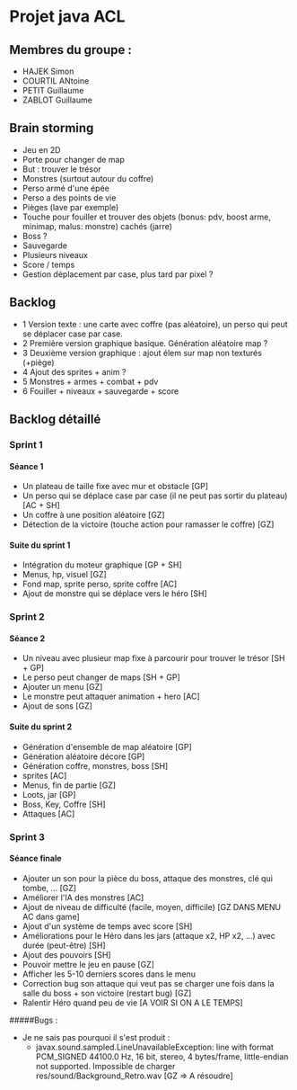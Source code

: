 # Projet java ACL

## Membres du groupe :
* HAJEK Simon
* COURTIL ANtoine
* PETIT Guillaume
* ZABLOT Guillaume

## Brain storming
* Jeu en 2D
* Porte pour changer de map
* But : trouver le trésor
* Monstres (surtout autour du coffre)
* Perso armé d'une épée
* Perso a des points de vie
* Pièges (lave par exemple)
* Touche pour fouiller et trouver des objets (bonus: pdv, boost arme, minimap, malus: monstre) cachés (jarre)
* Boss ?
* Sauvegarde
* Plusieurs niveaux
* Score / temps
* Gestion déplacement par case, plus tard par pixel ?

## Backlog
* 1 Version texte : une carte avec coffre (pas aléatoire), un perso qui peut se déplacer case par case.
* 2 Première version graphique basique. Génération aléatoire map ?
* 3 Deuxième version graphique : ajout élem sur map non texturés (+piège)
* 4 Ajout des sprites + anim ?
* 5 Monstres + armes + combat + pdv
* 6 Fouiller + niveaux + sauvegarde + score
 

## Backlog détaillé

### Sprint 1

#### Séance 1

* Un plateau de taille fixe avec mur et obstacle [GP]
* Un perso qui se déplace case par case (il ne peut pas sortir du plateau) [AC + SH]
* Un coffre à une position aléatoire [GZ]
* Détection de la victoire (touche action pour ramasser le coffre) [GZ]

#### Suite du sprint 1

* Intégration du moteur graphique [GP + SH]
* Menus, hp, visuel [GZ]
* Fond map, sprite perso, sprite coffre [AC]
* Ajout de monstre qui se déplace vers le héro [SH]

### Sprint 2

#### Séance 2

* Un niveau avec plusieur map fixe à parcourir pour trouver le trésor [SH + GP]
* Le perso peut changer de maps [SH + GP]
* Ajouter un menu [GZ]
* Le monstre peut attaquer animation + hero [AC]
* Ajout de sons [GZ]

#### Suite du sprint 2

* Génération d'ensemble de map aléatoire [GP]
* Génération aléatoire décore [GP]
* Génération coffre, monstres, boss [SH]
* sprites [AC]
* Menus, fin de partie [GZ]
* Loots, jar [GP]
* Boss, Key, Coffre [SH]
* Attaques [AC]


### Sprint 3

#### Séance finale

* Ajouter un son pour la pièce du boss, attaque des monstres, clé qui tombe, ... [GZ]
* Améliorer l'IA des monstres [AC]
* Ajout de niveau de difficulté (facile, moyen, difficile) [GZ DANS MENU AC dans game] 
* Ajout d'un système de temps avec score [SH]
* Améliorations pour le Héro dans les jars (attaque x2, HP x2, ...)
  avec durée (peut-être) [SH]
* Ajout des pouvoirs [SH]
* Pouvoir mettre le jeu en pause [GZ]
* Afficher les 5-10 derniers scores dans le menu
* Correction bug son attaque qui veut pas se charger une fois dans la salle
  du boss + son victoire (restart bug) [GZ]
* Ralentir Héro quand peu de vie [A VOIR SI ON A LE TEMPS]

#####Bugs :

* Je ne sais pas pourquoi il s'est produit :
  * javax.sound.sampled.LineUnavailableException: line with format PCM_SIGNED 44100.0 Hz, 16 bit, stereo, 4 bytes/frame, little-endian not supported.
Impossible de charger res/sound/Background_Retro.wav
    [GZ => A résoudre]

